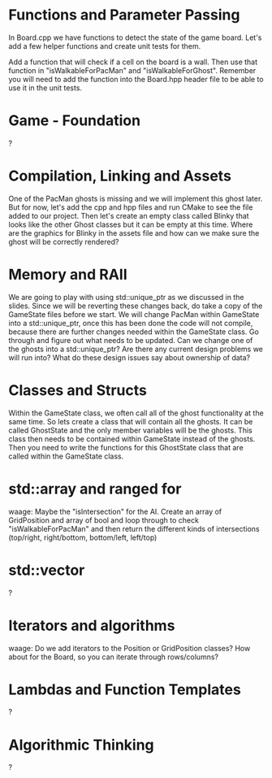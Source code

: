 # Functions and Parameter Passing
In Board.cpp we have functions to detect the state of the game board. Let's add a few helper functions and create unit tests for them.

Add a function that will check if a cell on the board is a wall. Then use that function in "isWalkableForPacMan" and "isWalkableForGhost". Remember you will need to add the function into the Board.hpp header file to be able to use it in the unit tests.

# Game - Foundation
?

# Compilation, Linking and Assets
One of the PacMan ghosts is missing and we will implement this ghost later. But for now, let's add the cpp and hpp files and run CMake to see the file added to our project. Then let's create an empty class called Blinky that looks like the other Ghost classes but it can be empty at this time. Where are the graphics for Blinky in the assets file and how can we make sure the ghost will be correctly rendered?

# Memory and RAII
We are going to play with using std::unique_ptr as we discussed in the slides. Since we will be reverting these changes back, do take a copy of the GameState files before we start. We will change PacMan within GameState into a std::unique_ptr<PacMan>, once this has been done the code will not compile, because there are further changes needed within the GameState class. Go through and figure out what needs to be updated. Can we change one of the ghosts into a std::unique_ptr? Are there any current design problems we will run into? What do these design issues say about ownership of data?

# Classes and Structs
Within the GameState class, we often call all of the ghost functionality at the same time. So lets create a class that will contain all the ghosts. It can be called GhostState and the only member variables will be the ghosts. This class then needs to be contained within GameState instead of the ghosts. Then you need to write the functions for this GhostState class that are called within the GameState class.

# std::array and ranged for
waage: Maybe the "isIntersection" for the AI. Create an array of GridPosition and array of bool and loop through to check "isWalkableForPacMan" and then return the different kinds of intersections (top/right, right/bottom, bottom/left, left/top)

# std::vector
?

# Iterators and algorithms
waage: Do we add iterators to the Position or GridPosition classes? How about for the Board, so you can iterate through rows/columns?

# Lambdas and Function Templates
?

# Algorithmic Thinking
?